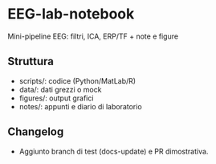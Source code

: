 # EEG-lab-notebook
Mini-pipeline EEG: filtri, ICA, ERP/TF + note e figure
## Struttura
- scripts/: codice (Python/MatLab/R)
- data/: dati grezzi o mock
- figures/: output grafici
- notes/: appunti e diario di laboratorio


## Changelog 
- Aggiunto branch di test (docs-update) e PR dimostrativa.

